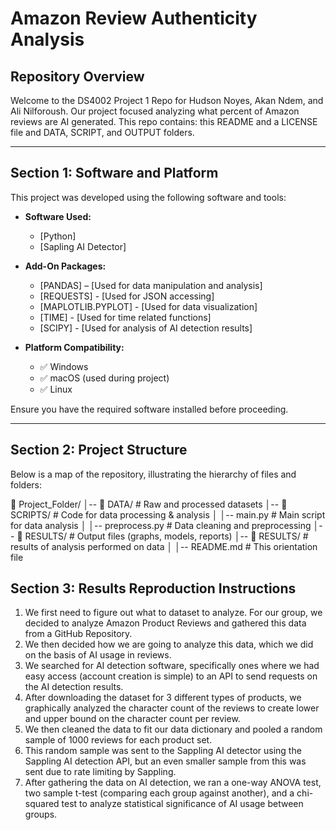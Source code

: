 # Amazon Review Authenticity Analysis

## Repository Overview
Welcome to the DS4002 Project 1 Repo for Hudson Noyes, Akan Ndem, and Ali Nilforoush. Our project focused analyzing what percent of Amazon reviews are AI generated. This repo contains: this README and a LICENSE file and DATA, SCRIPT, and OUTPUT folders.

---

## Section 1: Software and Platform  
This project was developed using the following software and tools:

- **Software Used:**  
  - [Python]
  - [Sapling AI Detector]   
  
- **Add-On Packages:**  
  - [PANDAS] – [Used for data manipulation and analysis]
  - [REQUESTS] - [Used for JSON accessing]
  - [MAPLOTLIB.PYPLOT] - [Used for data visualization]
  - [TIME] - [Used for time related functions]
  - [SCIPY] - [Used for analysis of AI detection results]
 
- **Platform Compatibility:**  
  - ✅ Windows  
  - ✅ macOS (used during project)  
  - ✅ Linux  

Ensure you have the required software installed before proceeding.

---

## Section 2: Project Structure  
Below is a map of the repository, illustrating the hierarchy of files and folders:

📂 Project_Folder/ │-- 📂 DATA/ # Raw and processed datasets │-- 📂 SCRIPTS/ # Code for data processing & analysis │ │-- main.py # Main script for data analysis │ │-- preprocess.py # Data cleaning and preprocessing │-- 📂 RESULTS/ # Output files (graphs, models, reports) │-- 📂 RESULTS/ # results of analysis performed on data │ │-- README.md # This orientation file

## Section 3: Results Reproduction Instructions
1. We first need to figure out what to dataset to analyze. For our group, we decided to analyze Amazon Product Reviews and gathered this data from a GitHub Repository.
2. We then decided how we are going to analyze this data, which we did on the basis of AI usage in reviews.
3. We searched for AI detection software, specifically ones where we had easy access (account creation is simple) to an API to send requests on the AI detection results.
4. After downloading the dataset for 3 different types of products, we graphically analyzed the character count of the reviews to create lower and upper bound on the character count per review.
5. We then cleaned the data to fit our data dictionary and pooled a random sample of 1000 reviews for each product set.
6. This random sample was sent to the Sappling AI detector using the Sappling AI detection API, but an even smaller sample from this was sent due to rate limiting by Sappling.
7. After gathering the data on AI detection, we ran a one-way ANOVA test, two sample t-test (comparing each group against another), and a chi-squared test to analyze statistical significance of AI usage between groups.
